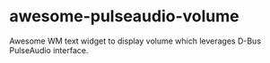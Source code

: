 # awesome-pulseaudio-volume
Awesome WM text widget to display volume which leverages D-Bus PulseAudio interface.
